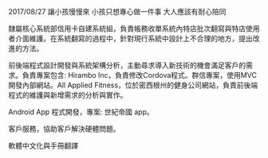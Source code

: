 2017/08/27 讓小孩慢慢來 小孩只想專心做一件事 大人應該有耐心陪同

隸屬核心系統部信用卡自建系統組，負責帳務收單系統內特店批次翻寫與特店使用者介面維護。在系統翻寫的過程中，針對現行系統中設計上不合理的地方，提出改進的方法。

前後端程式設計開發與系統架構分析，主動尋求導入新技術的機會滿足客戶的需求。負責專案包含: Hirambo Inc，負責修改Cordova程式。群信專案，使用MVC開發內部網站。All Applied Fitness，位於密西根州的健身公司網站，負責前後端程式的維護與新增需求的分析與實作。

Android App 程式開發，專案: 世紀帝國 app。

客戶服務，協助客戶解決硬體問題。

軟體中文化與手冊翻譯 
